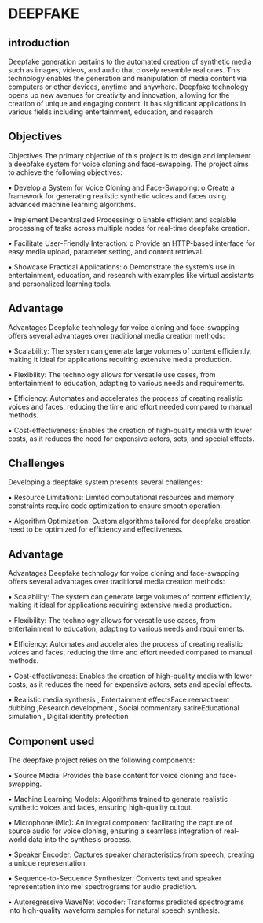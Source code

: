 
# DEEPFAKE






## introduction

Deepfake generation pertains to the automated creation of synthetic media such as images, videos, and audio that closely resemble real ones. This technology enables the generation and manipulation of media content via computers or other devices, anytime and anywhere.
Deepfake technology opens up new avenues for creativity and innovation, allowing for the creation of unique and engaging content. It has significant applications in various fields including entertainment, education, and research
## Objectives

Objectives
The primary objective of this project is to design and implement a deepfake system for voice cloning and face-swapping. The project aims to achieve the following objectives:

•	Develop a System for Voice Cloning and Face-Swapping:
o	Create a framework for generating realistic synthetic voices and faces using advanced machine learning algorithms.

•	Implement Decentralized Processing:
o	Enable efficient and scalable processing of tasks across multiple nodes for real-time deepfake creation.

•	Facilitate User-Friendly Interaction:
o	Provide an HTTP-based interface for easy media upload, parameter setting, and content retrieval.

•	Showcase Practical Applications:
o	Demonstrate the system’s use in entertainment, education, and research with examples like virtual assistants and personalized learning tools.
## Advantage
Advantages
Deepfake technology for voice cloning and face-swapping offers several advantages over traditional media creation methods:

•	Scalability: The system can generate large volumes of content efficiently, making it ideal for applications requiring extensive media production.

•	Flexibility: The technology allows for versatile use cases, from entertainment to education, adapting to various needs and requirements.

•	Efficiency: Automates and accelerates the process of creating realistic voices and faces, reducing the time and effort needed compared to manual methods.

•	Cost-effectiveness: Enables the creation of high-quality media with lower costs, as it reduces the need for expensive actors, sets, and special effects.
## Challenges

Developing a deepfake system presents several challenges:

•	Resource Limitations: Limited computational resources and memory constraints require code optimization to ensure smooth operation.

•	Algorithm Optimization: Custom algorithms tailored for deepfake creation need to be optimized for efficiency and effectiveness.
## Advantage
Advantages
Deepfake technology for voice cloning and face-swapping offers several advantages over traditional media creation methods:

•	Scalability: The system can generate large volumes of content efficiently, making it ideal for applications requiring extensive media production.

•	Flexibility: The technology allows for versatile use cases, from entertainment to education, adapting to various needs and requirements.

•	Efficiency: Automates and accelerates the process of creating realistic voices and faces, reducing the time and effort needed compared to manual methods.

•	Cost-effectiveness: Enables the creation of high-quality media with lower costs, as it reduces the need for expensive actors, sets and special effects.

• Realistic media synthesis , Entertainment effectsFace reenactment , dubbing ,Research development , Social commentary
satireEducational simulation , Digital identity protection


## Component used
The deepfake project relies on the following components:

•	Source Media: Provides the base content for voice cloning and face-swapping.

•	Machine Learning Models: Algorithms trained to generate realistic synthetic voices and faces, ensuring high-quality output.

• Microphone (Mic): An integral component facilitating the capture of source audio for voice cloning, ensuring a seamless integration of real-world data into the synthesis process.

• Speaker Encoder: Captures speaker characteristics from speech, creating a unique representation.

• Sequence-to-Sequence Synthesizer: Converts text and speaker representation into mel spectrograms for audio prediction.

• Autoregressive WaveNet Vocoder: Transforms predicted spectrograms into high-quality waveform samples for natural speech synthesis.


